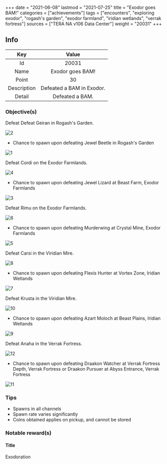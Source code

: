 +++
date = "2021-06-08"
lastmod = "2021-07-25"
title = "Exodor goes BAM!"
categories = ["achievements"]
tags = ["encounters", "exploring exodor", "rogash's garden", "exodor farmland", "iridian wetlands", "verrak fortress"]
sources = ["TERA NA v106 Data Center"]
weight = "20031"
+++

[2]: /images/achievements/encounters/20031_02.png
[1]: /images/achievements/encounters/20031_01.png

[4]: /images/achievements/encounters/20031_04.png
[3]: /images/achievements/encounters/20031_03.png

[6]: /images/achievements/encounters/20031_06.png
[5]: /images/achievements/encounters/20031_05.png

[8]: /images/achievements/encounters/20031_08.png
[7]: /images/achievements/encounters/20031_07.png

[10]: /images/achievements/encounters/20031_10.png
[9]: /images/achievements/encounters/20031_09.png

[12]: /images/achievements/encounters/20031_12.png
[11]: /images/achievements/encounters/20031_11.png

## Info

Key | Value
:-: | :-:
Id | 20031
Name | Exodor goes BAM!
Point | 30
Description | Defeated a BAM in Exodor.
Detail | Defeated a BAM.

### Objective(s)

Defeat Defeat Geiran in Rogash's Garden.

![2]

- Chance to spawn upon defeating Jewel Beetle in Rogash's Garden

![1]

Defeat Cordi on the Exodor Farmlands.

![4]

- Chance to spawn upon defeating Jewel Lizard at Beast Farm, Exodor Farmlands

![3]

Defeat Rimu on the Exodor Farmlands.

![6]

- Chance to spawn upon defeating Murderwing at Crystal Mine, Exodor Farmlands

![5]

Defeat Carsi in the Viridian Mire.

![8]

- Chance to spawn upon defeating Flexis Hunter at Vortex Zone, Iridian Wetlands

![7]

Defeat Krusta in the Viridian Mire.

![10]

- Chance to spawn upon defeating Azart Moloch at Beast Plains, Iridian Wetlands

![9]

Defeat Anaha in the Verrak Fortress.

![12]

- Chance to spawn upon defeating Draakon Watcher at Verrak Fortress Depth, Verrak Fortress or Draakon Pursuer at Abyss Entrance, Verrak Fortress

![11]

### Tips
- Spawns in all channels
- Spawn rate varies significantly
- Coins obtained applies on pickup, and cannot be stored

### Notable reward(s)

#### Title
Exodoration
